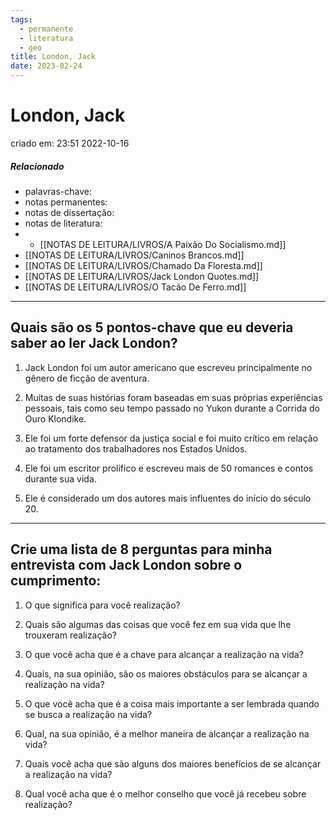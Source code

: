 ```yaml
---
tags:
  - permanente
  - literatura
  - geo
title: London, Jack
date: 2023-02-24
---
```


# London, Jack

criado em: 23:51 2022-10-16

##### Relacionado

- palavras-chave: 
- notas permanentes: 
- notas de dissertação:
- notas de literatura: 
- - [[NOTAS DE LEITURA/LIVROS/A Paixão Do Socialismo.md]]
- [[NOTAS DE LEITURA/LIVROS/Caninos Brancos.md]]
- [[NOTAS DE LEITURA/LIVROS/Chamado Da Floresta.md]]
- [[NOTAS DE LEITURA/LIVROS/Jack London Quotes.md]]
- [[NOTAS DE LEITURA/LIVROS/O Tacão De Ferro.md]]

---

## Quais são os 5 pontos-chave que eu deveria saber ao ler Jack London?

1. Jack London foi um autor americano que escreveu principalmente no gênero de ficção de aventura.

2. Muitas de suas histórias foram baseadas em suas próprias experiências pessoais, tais como seu tempo passado no Yukon durante a Corrida do Ouro Klondike.

3. Ele foi um forte defensor da justiça social e foi muito crítico em relação ao tratamento dos trabalhadores nos Estados Unidos.

4. Ele foi um escritor prolífico e escreveu mais de 50 romances e contos durante sua vida.

5. Ele é considerado um dos autores mais influentes do início do século 20.
---

## Crie uma lista de 8 perguntas para minha entrevista com Jack London sobre o cumprimento:

1. O que significa para você realização?

2. Quais são algumas das coisas que você fez em sua vida que lhe trouxeram realização?

3. O que você acha que é a chave para alcançar a realização na vida?

4. Quais, na sua opinião, são os maiores obstáculos para se alcançar a realização na vida?

5. O que você acha que é a coisa mais importante a ser lembrada quando se busca a realização na vida?

6. Qual, na sua opinião, é a melhor maneira de alcançar a realização na vida?

7. Quais você acha que são alguns dos maiores benefícios de se alcançar a realização na vida?

8. Qual você acha que é o melhor conselho que você já recebeu sobre realização?
